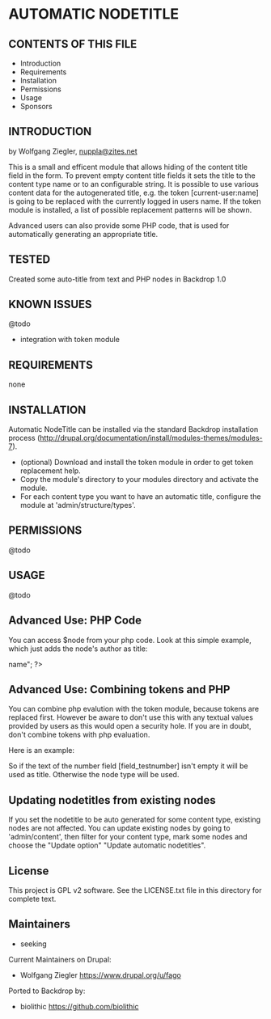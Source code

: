 AUTOMATIC NODETITLE
===========

CONTENTS OF THIS FILE
---------------------

 - Introduction
 - Requirements
 - Installation
 - Permissions
 - Usage
 - Sponsors

INTRODUCTION
------------

by Wolfgang Ziegler, nuppla@zites.net

This is a small and efficent module that allows hiding of the content title field in the form.
To prevent empty content title fields it sets the title to the content type name or to an
configurable string. It is possible to use various content data for the autogenerated title,
e.g. the token [current-user:name] is going to be replaced with the currently logged in
users name. If the token module is installed, a list of possible replacement patterns
will be shown.

Advanced users can also provide some PHP code, that is used for automatically generating an
appropriate title.

TESTED
-----

Created some auto-title from text and PHP nodes in Backdrop 1.0


KNOWN ISSUES
---------------------
@todo
- integration with token module


REQUIREMENTS
------------

none

INSTALLATION
------------

Automatic NodeTitle can be installed via the standard Backdrop installation process
(http://drupal.org/documentation/install/modules-themes/modules-7).

* (optional) Download and install the token module in order to get token
   replacement help.
 * Copy the module's directory to your modules directory and activate the module.
 * For each content type you want to have an automatic title, configure the
   module at 'admin/structure/types'.

PERMISSIONS
------------

@todo


USAGE
-----

@todo

Advanced Use: PHP Code
------------------------
 You can access $node from your php code. Look at this simple example, which just adds the node's
 author as title:

<?php return "Author: $node->name"; ?>



 Advanced Use: Combining tokens and PHP
 ---------------------------------------

 You can combine php evalution with the token module, because tokens are replaced first.
 However be aware to don't use this with any textual values provided by users as this would
 open a security hole. If you are in doubt, don't combine tokens with php evaluation.

 Here is an example:

<?php
  $token = '[field_testnumber]';
  if (empty($token)) {
    return '[type]';
  }
  else {
    return $token;
  }
?>

 So if the text of the number field [field_testnumber] isn't empty it will be used as title.
 Otherwise the node type will be used.


 Updating nodetitles from existing nodes
 ---------------------------------------
 If you set the nodetitle to be auto generated for some content type, existing nodes
 are not affected. You can update existing nodes by going to 'admin/content',
 then filter for your content type, mark some nodes and choose the "Update option"
 "Update automatic nodetitles".




License
-------

This project is GPL v2 software. See the LICENSE.txt file in this directory for
complete text.

Maintainers
-----------

- seeking

Current Maintainers on Drupal:

 - Wolfgang Ziegler <https://www.drupal.org/u/fago>

Ported to Backdrop by:

 - biolithic <https://github.com/biolithic>
